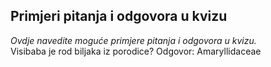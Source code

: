 ## Primjeri pitanja i odgovora u kvizu
_Ovdje navedite moguće primjere pitanja i odgovora u kvizu._  
Visibaba je rod biljaka iz porodice? Odgovor: Amaryllidaceae